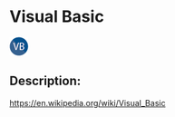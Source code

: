 # Visual Basic

![Visual Basic](images/Visual_Basic.png)

## Description:
https://en.wikipedia.org/wiki/Visual_Basic


